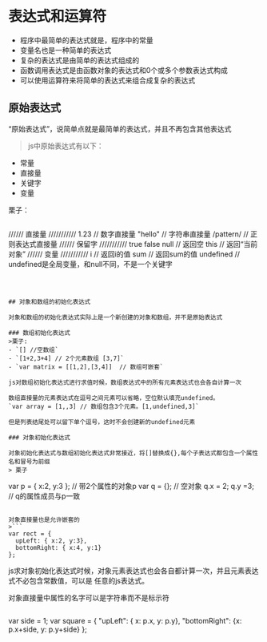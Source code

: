 # 表达式和运算符

- 程序中最简单的表达式就是，程序中的常量
- 变量名也是一种简单的表达式
- 复杂的表达式是由简单的表达式组成的
- 函数调用表达式是由函数对象的表达式和0个或多个参数表达式构成
- 可以使用运算符来将简单的表达式来组合成复杂的表达式

## 原始表达式

“原始表达式”，说简单点就是最简单的表达式，并且不再包含其他表达式   
>js中原始表达式有以下：
- 常量
- 直接量
- 关键字
- 变量

栗子：
>```
//////                            直接量             ///////////
1.23 // 数字直接量
"hello" // 字符串直接量
/pattern/ // 正则表达式直接量
//////                            保留字             ///////////
true
false
null // 返回空
this // 返回“当前对象”
//////                            变量             ///////////
i // 返回i的值
sum // 返回sum的值
undefined // undefined是全局变量，和null不同，不是一个关键字
```



## 对象和数组的初始化表达式

对象和数组的初始化表达式实际上是一个新创建的对象和数组，并不是原始表达式

### 数组初始化表达式
>栗子:
- `[] //空数组`
- `[1+2,3+4] // 2个元素数组 [3,7]`
- `var matrix = [[1,2],[3,4]]  // 数组可嵌套`

js对数组初始化表达式进行求值时候，数组表达式中的所有元素表达式也会各自计算一次

数组直接量的元素表达式在逗号之间元素可以省略，空位默认填充undefined。   
`var array = [1,,3] // 数组包含3个元素。[1,undefined,3]`

但是列表结尾处可以留下单个逗号，这时不会创建新的undefined元素

### 对象初始化表达式

对象初始化表达式与数组初始化表达式非常接近，将[]替换成{},每个子表达式都包含一个属性名和冒号为前缀
> 栗子
```
var p = { x:2, y:3 }; // 带2个属性的对象p
var q = {}; // 空对象
q.x = 2; q.y =3; // q的属性成员与p一致
```

对象直接量也是允许嵌套的
>```
var rect = {
  upLeft: { x:2, y:3},
  bottomRight: { x:4, y:1}
};
```

js求对象初始化表达式时候，对象元素表达式也会各自都计算一次，并且元素表达式不必包含常数值，可以是
任意的js表达式。

对象直接量中属性的名字可以是字符串而不是标示符
>```
var side = 1;
var square = {
  "upLeft": { x: p.x, y: p.y},
  "bottomRight": {x: p.x+side, y: p.y+side}
};
```

